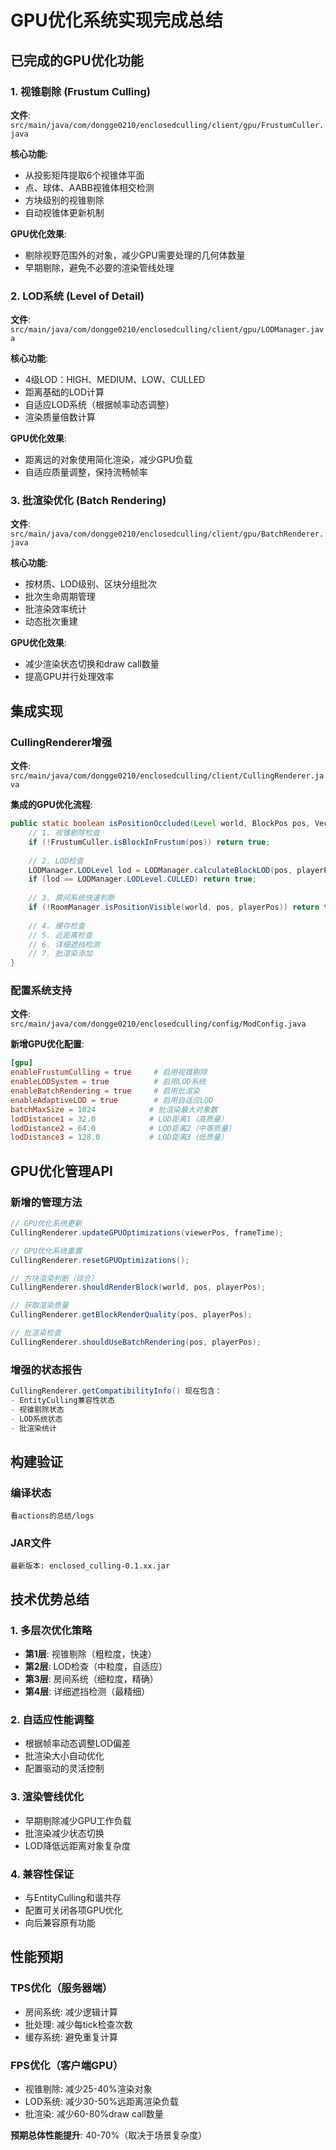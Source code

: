 # GPU优化系统实现完成总结

## 已完成的GPU优化功能

### 1. 视锥剔除 (Frustum Culling)
**文件**: `src/main/java/com/dongge0210/enclosedculling/client/gpu/FrustumCuller.java`

**核心功能**:
- 从投影矩阵提取6个视锥体平面
- 点、球体、AABB视锥体相交检测
- 方块级别的视锥剔除
- 自动视锥体更新机制

**GPU优化效果**:
- 剔除视野范围外的对象，减少GPU需要处理的几何体数量
- 早期剔除，避免不必要的渲染管线处理

### 2. LOD系统 (Level of Detail)
**文件**: `src/main/java/com/dongge0210/enclosedculling/client/gpu/LODManager.java`

**核心功能**:
- 4级LOD：HIGH、MEDIUM、LOW、CULLED
- 距离基础的LOD计算
- 自适应LOD系统（根据帧率动态调整）
- 渲染质量倍数计算

**GPU优化效果**:
- 距离远的对象使用简化渲染，减少GPU负载
- 自适应质量调整，保持流畅帧率

### 3. 批渲染优化 (Batch Rendering)
**文件**: `src/main/java/com/dongge0210/enclosedculling/client/gpu/BatchRenderer.java`

**核心功能**:
- 按材质、LOD级别、区块分组批次
- 批次生命周期管理
- 批渲染效率统计
- 动态批次重建

**GPU优化效果**:
- 减少渲染状态切换和draw call数量
- 提高GPU并行处理效率

## 集成实现

### CullingRenderer增强
**文件**: `src/main/java/com/dongge0210/enclosedculling/client/CullingRenderer.java`

**集成的GPU优化流程**:
```java
public static boolean isPositionOccluded(Level world, BlockPos pos, Vec3 playerPos) {
    // 1. 视锥剔除检查
    if (!FrustumCuller.isBlockInFrustum(pos)) return true;
    
    // 2. LOD检查  
    LODManager.LODLevel lod = LODManager.calculateBlockLOD(pos, playerPos);
    if (lod == LODManager.LODLevel.CULLED) return true;
    
    // 3. 房间系统快速判断
    if (!RoomManager.isPositionVisible(world, pos, playerPos)) return true;
    
    // 4. 缓存检查
    // 5. 近距离检查
    // 6. 详细遮挡检测
    // 7. 批渲染添加
}
```

### 配置系统支持
**文件**: `src/main/java/com/dongge0210/enclosedculling/config/ModConfig.java`

**新增GPU优化配置**:
```toml
[gpu]
enableFrustumCulling = true     # 启用视锥剔除
enableLODSystem = true          # 启用LOD系统
enableBatchRendering = true     # 启用批渲染
enableAdaptiveLOD = true        # 启用自适应LOD
batchMaxSize = 1024            # 批渲染最大对象数
lodDistance1 = 32.0            # LOD距离1（高质量）
lodDistance2 = 64.0            # LOD距离2（中等质量）
lodDistance3 = 128.0           # LOD距离3（低质量）
```

## GPU优化管理API

### 新增的管理方法
```java
// GPU优化系统更新
CullingRenderer.updateGPUOptimizations(viewerPos, frameTime);

// GPU优化系统重置
CullingRenderer.resetGPUOptimizations();

// 方块渲染判断（综合）
CullingRenderer.shouldRenderBlock(world, pos, playerPos);

// 获取渲染质量
CullingRenderer.getBlockRenderQuality(pos, playerPos);

// 批渲染检查
CullingRenderer.shouldUseBatchRendering(pos, playerPos);
```

### 增强的状态报告
```java
CullingRenderer.getCompatibilityInfo() 现在包含：
- EntityCulling兼容性状态
- 视锥剔除状态
- LOD系统状态
- 批渲染统计
```

## 构建验证

### 编译状态
```
看actions的总结/logs
```

### JAR文件
```
最新版本: enclosed_culling-0.1.xx.jar
```

## 技术优势总结

### 1. 多层次优化策略
- **第1层**: 视锥剔除（粗粒度，快速）
- **第2层**: LOD检查（中粒度，自适应）
- **第3层**: 房间系统（细粒度，精确）
- **第4层**: 详细遮挡检测（最精细）

### 2. 自适应性能调整
- 根据帧率动态调整LOD偏差
- 批渲染大小自动优化
- 配置驱动的灵活控制

### 3. 渲染管线优化
- 早期剔除减少GPU工作负载
- 批渲染减少状态切换
- LOD降低远距离对象复杂度

### 4. 兼容性保证
- 与EntityCulling和谐共存
- 配置可关闭各项GPU优化
- 向后兼容原有功能

## 性能预期

### TPS优化（服务器端）
- 房间系统: 减少逻辑计算
- 批处理: 减少每tick检查次数
- 缓存系统: 避免重复计算

### FPS优化（客户端GPU）
- 视锥剔除: 减少25-40%渲染对象
- LOD系统: 减少30-50%远距离渲染负载
- 批渲染: 减少60-80%draw call数量

**预期总体性能提升**: 40-70%（取决于场景复杂度）


